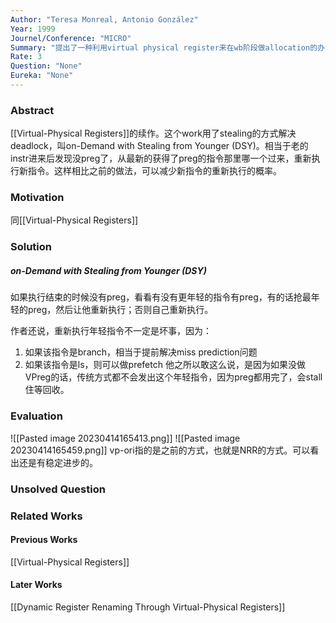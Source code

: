```yaml
---
Author: "Teresa Monreal, Antonio González"
Year: 1999
Journel/Conference: "MICRO"
Summary: "提出了一种利用virtual physical register来在wb阶段做allocation的办法，用stealing的方式来解决死锁"
Rate: 3
Question: "None"
Eureka: "None"
---
```

### Abstract
[[Virtual-Physical Registers]]的续作。这个work用了stealing的方式解决deadlock，叫on-Demand with Stealing from Younger (DSY)。相当于老的instr进来后发现没preg了，从最新的获得了preg的指令那里哪一个过来，重新执行新指令。这样相比之前的做法，可以减少新指令的重新执行的概率。
### Motivation
同[[Virtual-Physical Registers]]
### Solution
##### on-Demand with Stealing from Younger (DSY)
如果执行结束的时候没有preg，看看有没有更年轻的指令有preg，有的话抢最年轻的preg，然后让他重新执行；否则自己重新执行。

作者还说，重新执行年轻指令不一定是坏事，因为：
1. 如果该指令是branch，相当于提前解决miss prediction问题
2. 如果该指令是ls，则可以做prefetch
他之所以敢这么说，是因为如果没做VPreg的话，传统方式都不会发出这个年轻指令，因为preg都用完了，会stall住等回收。

### Evaluation
![[Pasted image 20230414165413.png]]
![[Pasted image 20230414165459.png]]
vp-ori指的是之前的方式，也就是NRR的方式。可以看出还是有稳定进步的。

### Unsolved Question

### Related Works
#### Previous Works
[[Virtual-Physical Registers]]
#### Later Works
[[Dynamic Register Renaming Through Virtual-Physical Registers]]
